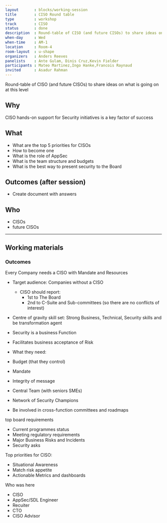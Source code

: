 ```yaml
---
layout       : blocks/working-session
title        : CISO Round table
type         : workshop
track        : CISO
status       : done
description  : Round-table of CISO (and future CISOs) to share ideas on what is going on at this level
when-day     : Wed
when-time    : AM-1
location     : Room-4
room-layout  : u-shape
organizers   : Anders Reeves
panelists    : Ante Gulam, Dinis Cruz,Kevin Fielder
participants : Mateo Martinez,Ingo Hanke,Francois Raynaud
invited      : Asadur Rahman
---
```


Round-table of CISO (and future CISOs) to share ideas on what is going on at this level

## Why

CISO hands-on support for Security initiatives is a key factor of success

## What

 - What are the top 5 priorities for CISOs
 - How to become one
 - What is the role of AppSec
 - What is the team structure and budgets
 - What is the best way to present security to the Board
 
## Outcomes (after session)

- Create document with answers

## Who

- CISOs
- future CISOs

--- 

## Working materials


### Outcomes

Every Company needs a CISO with Mandate and Resources

 - Target audience:  Companies without a CISO
   - CISO should report:
       - 1st to The Board
       - 2nd to C-Suite and Sub-committees (so there are no conflicts of interest)
 - Centre of gravity skill set: Strong Business, Technical, Security skills and be transformation agent
 - Security is a business Function
 - Facilitates business acceptance of Risk



 - What they need:
  - Budget (that they control)
  - Mandate
  - Integrity of message
  - Central Team (with seniors SMEs)
  - Network of Security Champions
  - Be involved in cross-function committees and roadmaps

top board requirements

 - Current programmes status
 - Meeting regulatory requirements
 - Major Business Risks and Incidents
 - Security asks

Top priorities for CISO:
 - Situational Awareness
 - Match risk appetite
 - Actionable Metrics and dashboards


Who was here

 - CISO
 - AppSec/SDL Engineer
 - Recuiter
 - CTO
 - CISO Advisor


